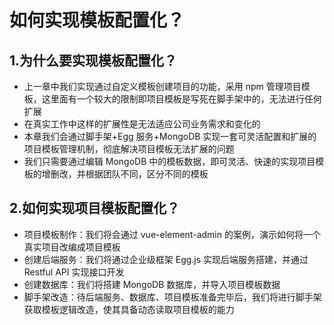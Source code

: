 # 如何实现模板配置化？

## 1.为什么要实现模板配置化？

- 上一章中我们实现通过自定义模板创建项目的功能，采用 npm 管理项目模板，这里面有一个较大的限制即项目模板是写死在脚手架中的，无法进行任何扩展
- 在真实工作中这样的扩展性是无法适应公司业务需求和变化的
- 本章我们会通过脚手架+Egg 服务+MongoDB 实现一套可灵活配置和扩展的项目模板管理机制，彻底解决项目模板无法扩展的问题
- 我们只需要通过编辑 MongoDB 中的模板数据，即可灵活、快速的实现项目模板的增删改，并根据团队不同，区分不同的模板

## 2.如何实现项目模板配置化？

- 项目模板制作：我们将会通过 vue-element-admin 的案例，演示如何将一个真实项目改编成项目模板
- 创建后端服务：我们将通过企业级框架 Egg.js 实现后端服务搭建，并通过 Restful API 实现接口开发
- 创建数据库：我们将搭建 MongoDB 数据库，并导入项目模板数据
- 脚手架改造：待后端服务、数据库、项目模板准备完毕后，我们将进行脚手架获取模板逻辑改造，使其具备动态读取项目模板的能力
